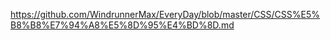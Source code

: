 https://github.com/WindrunnerMax/EveryDay/blob/master/CSS/CSS%E5%B8%B8%E7%94%A8%E5%8D%95%E4%BD%8D.md